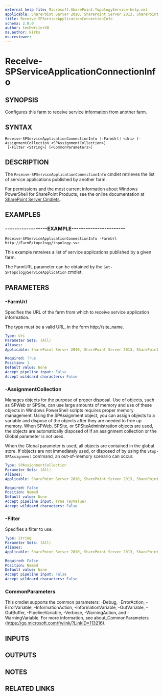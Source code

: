 ```yaml
---
external help file: Microsoft.SharePoint.TopologyService-help.xml
applicable: SharePoint Server 2010, SharePoint Server 2013, SharePoint Server 2016, SharePoint Server 2019
title: Receive-SPServiceApplicationConnectionInfo
schema: 2.0.0
author: techwriter40
ms.author: kirks
ms.reviewer: 
---
```


# Receive-SPServiceApplicationConnectionInfo

## SYNOPSIS
Configures this farm to receive service information from another farm.


## SYNTAX

```
Receive-SPServiceApplicationConnectionInfo [-FarmUrl] <Uri> [-AssignmentCollection <SPAssignmentCollection>]
 [-Filter <String>] [<CommonParameters>]
```

## DESCRIPTION
The `Receive-SPServiceApplicationConnectionInfo` cmdlet retrieves the list of service applications published by another farm.

For permissions and the most current information about Windows PowerShell for SharePoint Products, see the online documentation at [SharePoint Server Cmdlets](https://docs.microsoft.com/powershell/sharepoint/sharepoint-server/sharepoint-server-cmdlets).


## EXAMPLES

### ------------------EXAMPLE-----------------------
```
Receive-SPServiceApplicationConnectionInfo -FarmUrl http://FarmB/topology/topology.svc
```

This example retreives a list of service applications published by a given farm.

The FarmURL parameter can be obtained by the `Get-SPTopologyServiceApplication` cmdlet.


## PARAMETERS

### -FarmUrl
Specifies the URL of the farm from which to receive service application information.

The type must be a valid URL, in the form http://site_name.

```yaml
Type: Uri
Parameter Sets: (All)
Aliases: 
Applicable: SharePoint Server 2010, SharePoint Server 2013, SharePoint Server 2016, SharePoint Server 2019

Required: True
Position: 1
Default value: None
Accept pipeline input: False
Accept wildcard characters: False
```

### -AssignmentCollection
Manages objects for the purpose of proper disposal.
Use of objects, such as SPWeb or SPSite, can use large amounts of memory and use of these objects in Windows PowerShell scripts requires proper memory management.
Using the SPAssignment object, you can assign objects to a variable and dispose of the objects after they are needed to free up memory.
When SPWeb, SPSite, or SPSiteAdministration objects are used, the objects are automatically disposed of if an assignment collection or the Global parameter is not used.

When the Global parameter is used, all objects are contained in the global store.
If objects are not immediately used, or disposed of by using the `Stop-SPAssignment` command, an out-of-memory scenario can occur.

```yaml
Type: SPAssignmentCollection
Parameter Sets: (All)
Aliases: 
Applicable: SharePoint Server 2010, SharePoint Server 2013, SharePoint Server 2016, SharePoint Server 2019

Required: False
Position: Named
Default value: None
Accept pipeline input: True (ByValue)
Accept wildcard characters: False
```

### -Filter
Specifies a filter to use.

```yaml
Type: String
Parameter Sets: (All)
Aliases: 
Applicable: SharePoint Server 2010, SharePoint Server 2013, SharePoint Server 2016, SharePoint Server 2019

Required: False
Position: Named
Default value: None
Accept pipeline input: False
Accept wildcard characters: False
```

### CommonParameters
This cmdlet supports the common parameters: -Debug, -ErrorAction, -ErrorVariable, -InformationAction, -InformationVariable, -OutVariable, -OutBuffer, -PipelineVariable, -Verbose, -WarningAction, and -WarningVariable. For more information, see about_CommonParameters (https://go.microsoft.com/fwlink/?LinkID=113216).

## INPUTS

## OUTPUTS

## NOTES

## RELATED LINKS
